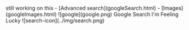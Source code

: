 <link rel="stylesheet" href="googleSearch.css">
still working on this
-   [Advanced search](googleSearch.html)
-   [Images](googleImages.html)
![google](google.png)
Google Search
I'm Feeling Lucky
![search-icon](../img/search.png)
